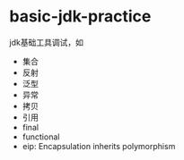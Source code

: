 # basic-jdk-practice
jdk基础工具调试，如

- 集合
- 反射
- 泛型
- 异常
- 拷贝
- 引用
- final
- functional
- eip: Encapsulation inherits polymorphism
 